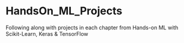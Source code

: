 # HandsOn_ML_Projects
Following along with projects in each chapter from Hands-on ML with Scikit-Learn, Keras & TensorFlow
